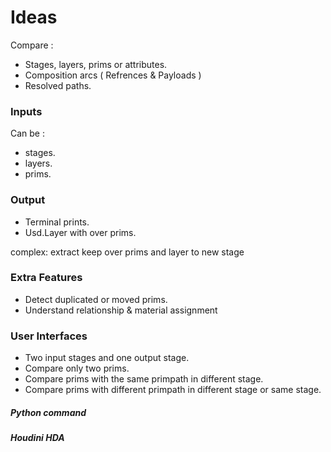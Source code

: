 # Ideas

Compare :

* Stages, layers, prims or attributes.
* Composition arcs ( Refrences & Payloads )
* Resolved paths.

### Inputs

Can be :

- stages.
- layers.
- prims.

### Output

- Terminal prints.
- Usd.Layer with over prims.

complex: extract keep over prims and layer to new stage

### Extra Features

- Detect duplicated or moved prims.
- Understand relationship & material assignment

### User Interfaces

- Two input stages and one output stage.
- Compare only two prims.
- Compare prims with the same primpath in different stage.
- Compare prims with different primpath in different stage or same stage.

##### Python command

##### Houdini HDA
